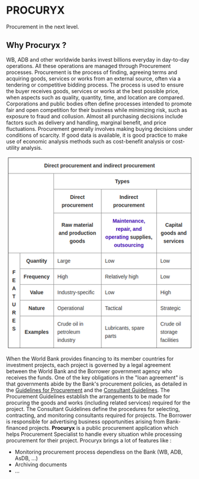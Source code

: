 # PROCURYX
Procurement in the next level.

## Why Procuryx ?
WB, ADB and other worldwide banks invest billions everyday in day-to-day operations. All these operations are managed through Procurement processes. Procurement is the process of finding, agreeing terms and acquiring goods, services or works from an external source, often via a tendering or competitive bidding process. The process is used to ensure the buyer receives goods, services or works at the best possible price, when aspects such as quality, quantity, time, and location are compared. Corporations and public bodies often define processes intended to promote fair and open competition for their business while minimizing risk, such as exposure to fraud and collusion. Almost all purchasing decisions include factors such as delivery and handling, marginal benefit, and price fluctuations. Procurement generally involves making buying decisions under conditions of scarcity. If good data is available, it is good practice to make use of economic analysis methods such as cost-benefit analysis or cost-utility analysis.

![Types of procurement](/media/pres_1.png)

When the World Bank provides financing to its member countries for investment projects, each project is governed by a legal agreement between the World Bank and the Borrower government agency who receives the funds. One of the key obligations in the "loan agreement" is that governments abide by the Bank's procurement policies, as detailed in the [Guidelines for Procurement](http://pubdocs.worldbank.org/pubdocs/publicdoc/2016/3/492221459454433323/Procurement-GuidelinesEnglishJuly12014.pdf) and the [Consultant Guidelines](http://pubdocs.worldbank.org/en/894361459190142673/ProcurementConsultantHiringGuidelinesEngJuly2014.pdf). The Procurement Guidelines establish the arrangements to be made for procuring the goods and works (including related services) required for the project. The Consultant Guidelines define the procedures for selecting, contracting, and monitoring consultants required for projects. The Borrower is responsible for advertising business opportunities arising from Bank-financed projects.
**Procuryx** is a public procurement application which helps Procurement Specialist to handle every situation while processing procurement for their project. Procuryx brings a lot of features like :
- Monitoring procurement process dependless on the Bank (WB, ADB, AsDB, ...)
- Archiving documents
- ...
